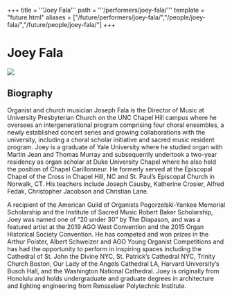 +++
title = '''Joey Fala'''
path = '''/performers/joey-fala/'''
template = "future.html"
aliases = ["/future/performers/joey-fala/","/people/joey-fala/","/future/people/joey-fala/"]
+++

<h1>Joey Fala</h1>

<img class="speaker-photo" src="https://custom.cvent.com/C3A4539B19F74ABCB6FCE437F6BC0A74/files/event/910aaf2914d44586a56fbd0b3b2c31c0/d1fa4a2dd89f4ee88e3103620edcf914.jpg">
<h2>Biography</h2>
<p>Organist and church musician Joseph Fala is the Director of Music at University Presbyterian Church on the UNC Chapel Hill campus where he oversees an intergenerational program comprising four choral ensembles, a newly established concert series and growing collaborations with the university, including a choral scholar initiative and sacred music resident program. Joey is a graduate of Yale University where he studied organ with Martin Jean and Thomas Murray and subsequently undertook a two-year residency as organ scholar at Duke University Chapel where he also held the position of Chapel Carillonneur. He formerly served at the Episcopal Chapel of the Cross in Chapel Hill, NC and St. Paul’s Episcopal Church in Norwalk, CT. His teachers include Joseph Causby, Katherine Crosier, Alfred Fedak, Christopher Jacobson and Christian Lane.

A recipient of the American Guild of Organists Pogorzelski-Yankee Memorial Scholarship and the Institute of Sacred Music Robert Baker Scholarship, Joey was named one of “20 under 30” by The Diapason, and was a featured artist at the 2019 AGO West Convention and the 2015 Organ Historical Society Convention. He has competed and won prizes in the Arthur Poister, Albert Schweizer and AGO Young Organist Competitions and has had the opportunity to perform in inspiring spaces including the Cathedral of St. John the Divine NYC, St. Patrick’s
Cathedral NYC, Trinity Church Boston, Our Lady of the Angels Cathedral LA, Harvard University’s Busch Hall, and the Washington National Cathedral. Joey is originally from Honolulu and holds undergraduate and graduate degrees in architecture and lighting engineering from Rensselaer Polytechnic Institute.</p>

